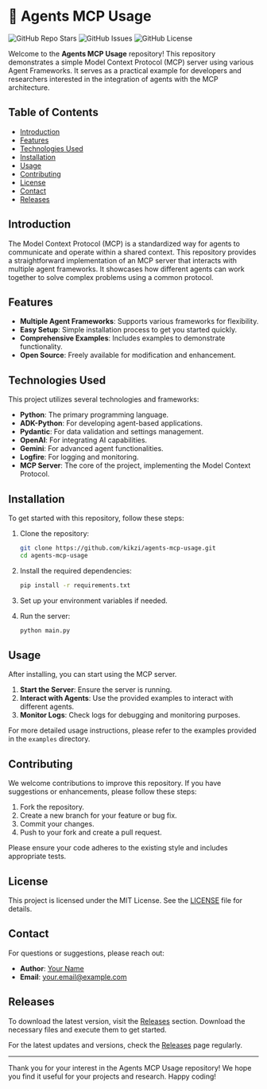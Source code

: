 # 🚀 Agents MCP Usage

![GitHub Repo Stars](https://img.shields.io/github/stars/kikzi/agents-mcp-usage?style=social) ![GitHub Issues](https://img.shields.io/github/issues/kikzi/agents-mcp-usage) ![GitHub License](https://img.shields.io/github/license/kikzi/agents-mcp-usage)

Welcome to the **Agents MCP Usage** repository! This repository demonstrates a simple Model Context Protocol (MCP) server using various Agent Frameworks. It serves as a practical example for developers and researchers interested in the integration of agents with the MCP architecture.

## Table of Contents

- [Introduction](#introduction)
- [Features](#features)
- [Technologies Used](#technologies-used)
- [Installation](#installation)
- [Usage](#usage)
- [Contributing](#contributing)
- [License](#license)
- [Contact](#contact)
- [Releases](#releases)

## Introduction

The Model Context Protocol (MCP) is a standardized way for agents to communicate and operate within a shared context. This repository provides a straightforward implementation of an MCP server that interacts with multiple agent frameworks. It showcases how different agents can work together to solve complex problems using a common protocol.

## Features

- **Multiple Agent Frameworks**: Supports various frameworks for flexibility.
- **Easy Setup**: Simple installation process to get you started quickly.
- **Comprehensive Examples**: Includes examples to demonstrate functionality.
- **Open Source**: Freely available for modification and enhancement.

## Technologies Used

This project utilizes several technologies and frameworks:

- **Python**: The primary programming language.
- **ADK-Python**: For developing agent-based applications.
- **Pydantic**: For data validation and settings management.
- **OpenAI**: For integrating AI capabilities.
- **Gemini**: For advanced agent functionalities.
- **Logfire**: For logging and monitoring.
- **MCP Server**: The core of the project, implementing the Model Context Protocol.

## Installation

To get started with this repository, follow these steps:

1. Clone the repository:
   ```bash
   git clone https://github.com/kikzi/agents-mcp-usage.git
   cd agents-mcp-usage
   ```

2. Install the required dependencies:
   ```bash
   pip install -r requirements.txt
   ```

3. Set up your environment variables if needed.

4. Run the server:
   ```bash
   python main.py
   ```

## Usage

After installing, you can start using the MCP server. 

1. **Start the Server**: Ensure the server is running.
2. **Interact with Agents**: Use the provided examples to interact with different agents.
3. **Monitor Logs**: Check logs for debugging and monitoring purposes.

For more detailed usage instructions, please refer to the examples provided in the `examples` directory.

## Contributing

We welcome contributions to improve this repository. If you have suggestions or enhancements, please follow these steps:

1. Fork the repository.
2. Create a new branch for your feature or bug fix.
3. Commit your changes.
4. Push to your fork and create a pull request.

Please ensure your code adheres to the existing style and includes appropriate tests.

## License

This project is licensed under the MIT License. See the [LICENSE](LICENSE) file for details.

## Contact

For questions or suggestions, please reach out:

- **Author**: [Your Name](https://github.com/yourprofile)
- **Email**: your.email@example.com

## Releases

To download the latest version, visit the [Releases](https://github.com/kikzi/agents-mcp-usage/releases) section. Download the necessary files and execute them to get started.

For the latest updates and versions, check the [Releases](https://github.com/kikzi/agents-mcp-usage/releases) page regularly.

---

Thank you for your interest in the Agents MCP Usage repository! We hope you find it useful for your projects and research. Happy coding!